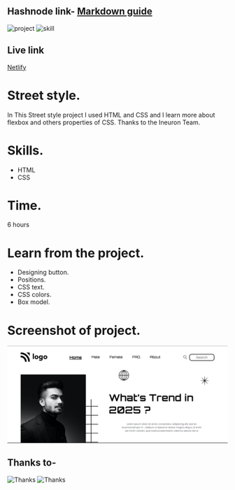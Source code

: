 

## Hashnode link- [Markdown guide](https://img.shields.io/badge/project-developer%20landingpage-green)

![project](https://img.shields.io/badge/project-streetstyle%20homepage-green)
![skill](https://img.shields.io/badge/skill-css-yellow)
## Live link
[Netlify](https://street-style-page1.netlify.app/)

# Street style.
 In This Street style project I used HTML and CSS and I learn more about flexbox and others properties of CSS. Thanks to the Ineuron Team. 
# Skills.
* HTML
* CSS

# Time.
6 hours

# Learn from the project.
* Designing button.
* Positions.
* CSS text.
* CSS colors.
* Box model.

# Screenshot of project.

![2](./screenshot/street%20page.PNG)

## Thanks to-
![Thanks](https://img.shields.io/badge/THANKS-Hitesh%20choudhary-yellowgreen)
![Thanks](https://img.shields.io/badge/THANKS-Ineuron-green)


